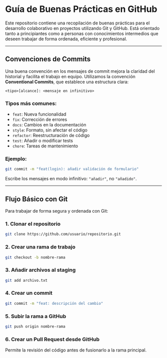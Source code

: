 # Guía de Buenas Prácticas en GitHub

Este repositorio contiene una recopilación de buenas prácticas para el desarrollo colaborativo en proyectos utilizando Git y GitHub. Está orientado tanto a principiantes como a personas con conocimientos intermedios que deseen trabajar de forma ordenada, eficiente y profesional.

-----------

## Convenciones de Commits

Una buena convención en los mensajes de commit mejora la claridad del historial y facilita el trabajo en equipo. Utilizamos la convención **Conventional Commits**, que establece una estructura clara:

```
<tipo>[alcance]: <mensaje en infinitivo>
```

### Tipos más comunes:

- `feat`: Nueva funcionalidad
- `fix`: Corrección de errores
- `docs`: Cambios en la documentación
- `style`: Formato, sin afectar el código
- `refactor`: Reestructuración de código
- `test`: Añadir o modificar tests
- `chore`: Tareas de mantenimiento

### Ejemplo:

```bash
git commit -m "feat(login): añadir validación de formulario"
```

Escribe los mensajes en modo infinitivo: `"añadir"`, no `"añadido"`.

-----------

## Flujo Básico con Git

Para trabajar de forma segura y ordenada con Git:

### 1. Clonar el repositorio

```bash
git clone https://github.com/usuario/repositorio.git
```

### 2. Crear una rama de trabajo

```bash
git checkout -b nombre-rama
```

### 3. Añadir archivos al staging

```bash
git add archivo.txt
```

### 4. Crear un commit

```bash
git commit -m "feat: descripción del cambio"
```

### 5. Subir la rama a GitHub

```bash
git push origin nombre-rama
```

### 6. Crear un Pull Request desde GitHub

Permite la revisión del código antes de fusionarlo a la rama principal.